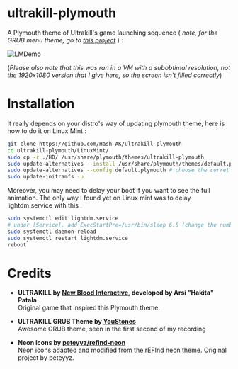 # ultrakill-plymouth
A Plymouth theme of Ultrakill's game launching sequence ( _note, for the GRUB menu theme, go to [this project](https://github.com/YouStones/ultrakill-grub-theme)_ ) :  

![LMDemo](https://github.com/user-attachments/assets/3dd3f0b9-c6e0-4569-91f4-ec1f729d2d3b)  

(_Please also note that this was ran in a VM with a subobtimal resolution, not the 1920x1080 version that I give here, so the screen isn't filled correctly_)  

# Installation

It really depends on your distro's way of updating plymouth theme, here is how to do it on Linux Mint :
```bash
git clone https://github.com/Hash-AK/ultrakill-plymouth
cd ultrakill-plymouth/LinuxMint/
sudo cp -r ./HD/ /usr/share/plymouth/themes/ultrakill-plymouth
sudo update-alternatives --install /usr/share/plymouth/themes/default.plymouth default.plymouth ultrakill-plymouth.plymouth 80
sudo update-alternatives --config default.plymouth # choose the corret number for the theme in the menu
sudo update-initramfs -u
```
Moreover, you may need to delay your boot if you want to see the full animation. The only way I found yet on Linux mint was to delay lightdm.service with this : 
```bash
sudo systemctl edit lightdm.service
# under [Service], add ExecStartPre=/usr/bin/sleep 6.5 (change the number until the boot is more or less correct)
sudo systemctl daemon-reload
sudo systemctl restart lightdm.service
reboot
```


# Credits
- **ULTRAKILL by [New Blood Interactive](https://newblood.games), developed by Arsi "Hakita" Patala**  
  Original game that inspired this Plymouth theme.

- **ULTRAKILL GRUB Theme by [YouStones](https://github.com/YouStones/ultrakill-grub-theme)**  
  Awesome GRUB theme, seen in the first second of my recording

- **Neon Icons by [peteyyz/refind-neon](https://github.com/peteyyz/refind-neon)**  
  Neon icons adapted and modified from the rEFInd neon theme. Original project by peteyyz.
